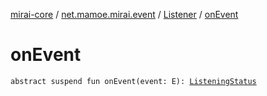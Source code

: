 [mirai-core](../../index.md) / [net.mamoe.mirai.event](../index.md) / [Listener](index.md) / [onEvent](./on-event.md)

# onEvent

`abstract suspend fun onEvent(event: E): `[`ListeningStatus`](../-listening-status/index.md)